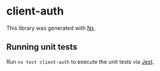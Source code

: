 # client-auth

This library was generated with [Nx](https://nx.dev).

## Running unit tests

Run `nx test client-auth` to execute the unit tests via [Jest](https://jestjs.io).

